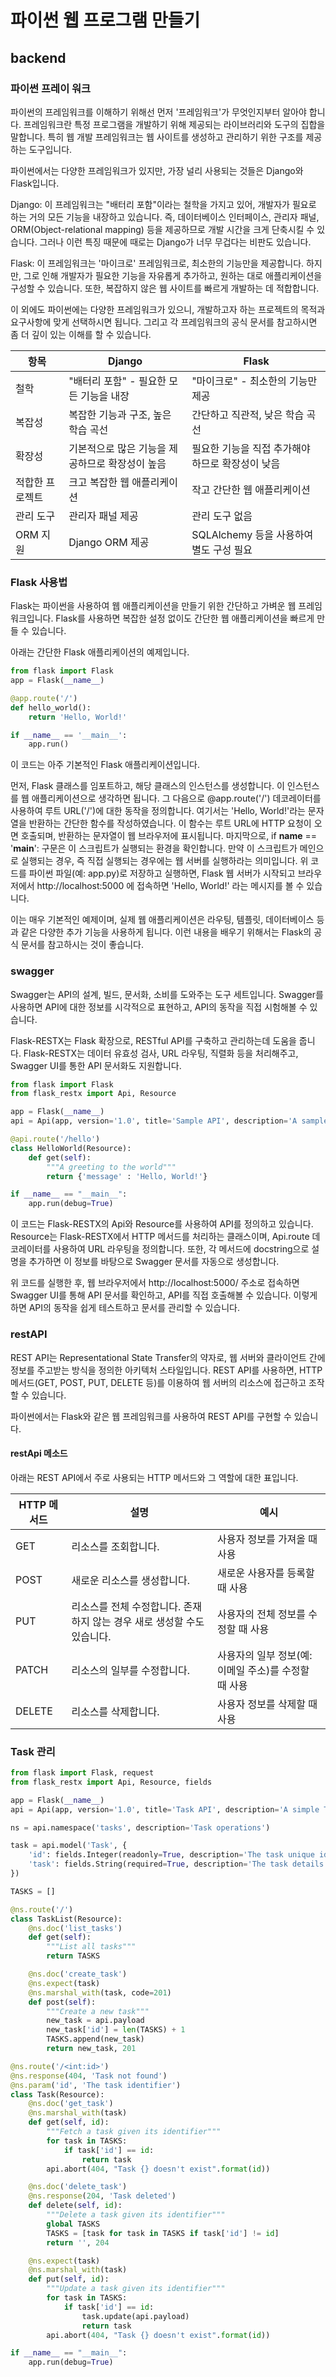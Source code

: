 # 파이썬 웹 프로그램 만들기

## backend 

### 파이썬 프레이 워크

파이썬의 프레임워크를 이해하기 위해선 먼저 '프레임워크'가 무엇인지부터 알아야 합니다. 프레임워크란 특정 프로그램을 개발하기 위해 제공되는 라이브러리와 도구의 집합을 말합니다. 특히 웹 개발 프레임워크는 웹 사이트를 생성하고 관리하기 위한 구조를 제공하는 도구입니다.

파이썬에서는 다양한 프레임워크가 있지만, 가장 널리 사용되는 것들은 Django와 Flask입니다.

Django: 이 프레임워크는 "배터리 포함"이라는 철학을 가지고 있어, 개발자가 필요로 하는 거의 모든 기능을 내장하고 있습니다. 즉, 데이터베이스 인터페이스, 관리자 패널, ORM(Object-relational mapping) 등을 제공하므로 개발 시간을 크게 단축시킬 수 있습니다. 그러나 이런 특징 때문에 때로는 Django가 너무 무겁다는 비판도 있습니다.

Flask: 이 프레임워크는 '마이크로' 프레임워크로, 최소한의 기능만을 제공합니다. 하지만, 그로 인해 개발자가 필요한 기능을 자유롭게 추가하고, 원하는 대로 애플리케이션을 구성할 수 있습니다. 또한, 복잡하지 않은 웹 사이트를 빠르게 개발하는 데 적합합니다.

이 외에도 파이썬에는 다양한 프레임워크가 있으니, 개발하고자 하는 프로젝트의 목적과 요구사항에 맞게 선택하시면 됩니다. 그리고 각 프레임워크의 공식 문서를 참고하시면 좀 더 깊이 있는 이해를 할 수 있습니다.

| 항목 | Django | Flask |
| --- | --- | --- |
| 철학 | "배터리 포함" - 필요한 모든 기능을 내장 | "마이크로" - 최소한의 기능만 제공 |
| 복잡성 | 복잡한 기능과 구조, 높은 학습 곡선 | 간단하고 직관적, 낮은 학습 곡선 |
| 확장성 | 기본적으로 많은 기능을 제공하므로 확장성이 높음 | 필요한 기능을 직접 추가해야 하므로 확장성이 낮음 |
| 적합한 프로젝트 | 크고 복잡한 웹 애플리케이션 | 작고 간단한 웹 애플리케이션 |
| 관리 도구 | 관리자 패널 제공 | 관리 도구 없음 |
| ORM 지원 | Django ORM 제공 | SQLAlchemy 등을 사용하여 별도 구성 필요 |


### Flask 사용법

Flask는 파이썬을 사용하여 웹 애플리케이션을 만들기 위한 간단하고 가벼운 웹 프레임워크입니다. Flask를 사용하면 복잡한 설정 없이도 간단한 웹 애플리케이션을 빠르게 만들 수 있습니다.

아래는 간단한 Flask 애플리케이션의 예제입니다.

```python
from flask import Flask
app = Flask(__name__)

@app.route('/')
def hello_world():
    return 'Hello, World!'

if __name__ == '__main__':
    app.run()
```

이 코드는 아주 기본적인 Flask 애플리케이션입니다.

먼저, Flask 클래스를 임포트하고, 해당 클래스의 인스턴스를 생성합니다. 이 인스턴스를 웹 애플리케이션으로 생각하면 됩니다.
그 다음으로 @app.route('/') 데코레이터를 사용하여 루트 URL('/')에 대한 동작을 정의합니다. 여기서는 'Hello, World!'라는 문자열을 반환하는 간단한 함수를 작성하였습니다. 이 함수는 루트 URL에 HTTP 요청이 오면 호출되며, 반환하는 문자열이 웹 브라우저에 표시됩니다.
마지막으로, if __name__ == '__main__': 구문은 이 스크립트가 실행되는 환경을 확인합니다. 만약 이 스크립트가 메인으로 실행되는 경우, 즉 직접 실행되는 경우에는 웹 서버를 실행하라는 의미입니다.
위 코드를 파이썬 파일(예: app.py)로 저장하고 실행하면, Flask 웹 서버가 시작되고 브라우저에서 http://localhost:5000 에 접속하면 'Hello, World!' 라는 메시지를 볼 수 있습니다.

이는 매우 기본적인 예제이며, 실제 웹 애플리케이션은 라우팅, 템플릿, 데이터베이스 등과 같은 다양한 추가 기능을 사용하게 됩니다. 이런 내용을 배우기 위해서는 Flask의 공식 문서를 참고하시는 것이 좋습니다.

### swagger

Swagger는 API의 설계, 빌드, 문서화, 소비를 도와주는 도구 세트입니다. Swagger를 사용하면 API에 대한 정보를 시각적으로 표현하고, API의 동작을 직접 시험해볼 수 있습니다.

Flask-RESTX는 Flask 확장으로, RESTful API를 구축하고 관리하는데 도움을 줍니다. Flask-RESTX는 데이터 유효성 검사, URL 라우팅, 직렬화 등을 처리해주고, Swagger UI를 통한 API 문서화도 지원합니다.

```python
from flask import Flask
from flask_restx import Api, Resource

app = Flask(__name__)
api = Api(app, version='1.0', title='Sample API', description='A sample API')

@api.route('/hello')
class HelloWorld(Resource):
    def get(self):
        """A greeting to the world"""
        return {'message' : 'Hello, World!'}

if __name__ == "__main__":
    app.run(debug=True)
```
이 코드는 Flask-RESTX의 Api와 Resource를 사용하여 API를 정의하고 있습니다. Resource는 Flask-RESTX에서 HTTP 메서드를 처리하는 클래스이며, Api.route 데코레이터를 사용하여 URL 라우팅을 정의합니다. 또한, 각 메서드에 docstring으로 설명을 추가하면 이 정보를 바탕으로 Swagger 문서를 자동으로 생성합니다.

위 코드를 실행한 후, 웹 브라우저에서 http://localhost:5000/ 주소로 접속하면 Swagger UI를 통해 API 문서를 확인하고, API를 직접 호출해볼 수 있습니다. 이렇게 하면 API의 동작을 쉽게 테스트하고 문서를 관리할 수 있습니다.

### restAPI
REST API는 Representational State Transfer의 약자로, 웹 서버와 클라이언트 간에 정보를 주고받는 방식을 정의한 아키텍처 스타일입니다. REST API를 사용하면, HTTP 메서드(GET, POST, PUT, DELETE 등)를 이용하여 웹 서버의 리소스에 접근하고 조작할 수 있습니다.

파이썬에서는 Flask와 같은 웹 프레임워크를 사용하여 REST API를 구현할 수 있습니다.

#### restApi 메소드
아래는 REST API에서 주로 사용되는 HTTP 메서드와 그 역할에 대한 표입니다.

| HTTP 메서드 | 설명 | 예시 |
|---|---|---|
| GET | 리소스를 조회합니다. | 사용자 정보를 가져올 때 사용 |
| POST | 새로운 리소스를 생성합니다. | 새로운 사용자를 등록할 때 사용 |
| PUT | 리소스를 전체 수정합니다. 존재하지 않는 경우 새로 생성할 수도 있습니다. | 사용자의 전체 정보를 수정할 때 사용 |
| PATCH | 리소스의 일부를 수정합니다. | 사용자의 일부 정보(예: 이메일 주소)를 수정할 때 사용 |
| DELETE | 리소스를 삭제합니다. | 사용자 정보를 삭제할 때 사용 |

### Task 관리
```python
from flask import Flask, request
from flask_restx import Api, Resource, fields

app = Flask(__name__)
api = Api(app, version='1.0', title='Task API', description='A simple Task API')

ns = api.namespace('tasks', description='Task operations')

task = api.model('Task', {
    'id': fields.Integer(readonly=True, description='The task unique identifier'),
    'task': fields.String(required=True, description='The task details'),
})

TASKS = []

@ns.route('/')
class TaskList(Resource):
    @ns.doc('list_tasks')
    def get(self):
        """List all tasks"""
        return TASKS

    @ns.doc('create_task')
    @ns.expect(task)
    @ns.marshal_with(task, code=201)
    def post(self):
        """Create a new task"""
        new_task = api.payload
        new_task['id'] = len(TASKS) + 1
        TASKS.append(new_task)
        return new_task, 201

@ns.route('/<int:id>')
@ns.response(404, 'Task not found')
@ns.param('id', 'The task identifier')
class Task(Resource):
    @ns.doc('get_task')
    @ns.marshal_with(task)
    def get(self, id):
        """Fetch a task given its identifier"""
        for task in TASKS:
            if task['id'] == id:
                return task
        api.abort(404, "Task {} doesn't exist".format(id))

    @ns.doc('delete_task')
    @ns.response(204, 'Task deleted')
    def delete(self, id):
        """Delete a task given its identifier"""
        global TASKS
        TASKS = [task for task in TASKS if task['id'] != id]
        return '', 204

    @ns.expect(task)
    @ns.marshal_with(task)
    def put(self, id):
        """Update a task given its identifier"""
        for task in TASKS:
            if task['id'] == id:
                task.update(api.payload)
                return task
        api.abort(404, "Task {} doesn't exist".format(id))

if __name__ == "__main__":
    app.run(debug=True)
```